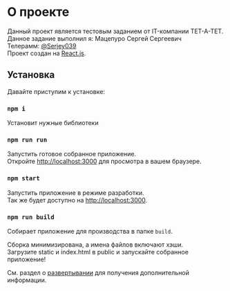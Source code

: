 # О проекте

Данный проект является тестовым заданием от IT-компании TET-A-TET.\
Данное задание выполнил я: Мацепуро Сергей Сергеевич\
Телерамм: [@Serjey039](https://t.me/Serjey039)\
Проект создан на [React.js](https://github.com/facebook/create-react-app).

## Установка

Давайте приступим к установке:

### `npm i`

Установит нужные библиотеки

### `npm run run`
Запустить готовое собранное приложение.\
Откройте [http://localhost:3000](http://localhost:3000) для просмотра в вашем браузере.

### `npm start`

Запустить приложение в режиме разработки.\
Так же будет доступно на [http://localhost:3000](http://localhost:3000).

### `npm run build`

Собирает приложение для производства в папке `build`.

Сборка минимизирована, а имена файлов включают хэши.\
Загрузите static и index.html в public и запускайте собранное приложение!

См. раздел о [развертывании](https://facebook.github.io/create-react-app/docs/deployment) для получения дополнительной информации.
